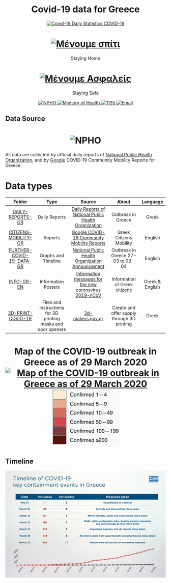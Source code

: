 <h1 align="center">Covid-19 data for Greece
</h1>
<div align="center">
  <a href="https://covid19.gov.gr/covid19-live-analytics/">
    <img alt="Covid-19 Daily Statistics COVID-19" src="https://img.shields.io/badge/Daily Statistics-COVID%2019-blue.svg" />
  </a>
</div>
<h1 align="center">
  <a href="https://menoumespiti.gr/" title="Staying Home">
    <img alt="Μένουμε σπίτι" src="https://menoumespiti.gr/wp-content/uploads/2020/03/menoume_spiti-600-600-plain.svg" width="164px" height="189px" />
  </a>
  <br />
</h1>

<p align="center">
  Staying Home
</p>

<h1 align="center">
  <a href="https://menoumespiti.gr/" title="Staying Safe">
    <img alt="Μένουμε Ασφαλείς" src="https://covid19.gov.gr/wp-content/uploads/2020/05/menoume_asfaleis_blue.svg"
 width="164px" height="189px" />
  </a>
  <br />
</h1>
<p align="center">
  Staying Safe
</p>

<div align="center">
  <a href="https://eody.gov.gr/en/">
    <img alt="NPHO" src="https://img.shields.io/badge/NPHO-blue.svg" />
  </a>
  <a href="https://www.moh.gov.gr/">
    <img alt="Ministry of Health" src="https://img.shields.io/badge/Ministry of Health-orange.svg" />
  </a>
  <a href="https://tel:1135">
    <img alt="1135" src="https://img.shields.io/badge/1135-green.svg" />
  </a>  
  <a href="mailto:info@eody.gov.gr">
    <img alt="Email" src="https://img.shields.io/badge/info@eody.gov.gr-red.svg" />
  </a>
</div>


## Data Source
<h1 align="center" href="https://eody.gov.gr/en/" title="National Public Health Organization">
    <img alt="NPHO" src="https://eody.gov.gr/wp-content/themes/egritosTpl/images/eody-en.png" width="164px" height="189px" />
</h1>

All data are collected by official daily reports of [National Public Health Organization](https://eody.gov.gr/en/), and by [Google](https://www.google.com/covid19/mobility/) COVID-19 Community Mobility Reports for Greece.


# Data types

Folder | Type | Source | About | Language
:------:|:--------:|:--------:|:--------:|:--------:|
[DAILY-REPORTS-GR](https://eody.gov.gr/en/) | Daily Reports | [Daily Reports of National Public Health Organization](https://eody.gov.gr/epidimiologika-statistika-dedomena/imerisies-ektheseis-covid-19/) | Outbreak in Greece | Greek
[CITIZENS-MOBILITY-GR](https://eody.gov.gr/) | Reports | [Google COVID-19 Community Mobility Reports](https://www.google.com/covid19/mobility/) | Greek Citizens Mobility | English
[FURTHER-COVID-19-DATA-GR](https://github.com/estamos/COVID-19-GR-DATA/tree/master/FURTHER-COVID-19-DATA-GR) | Graphs and Timeline | [National Public Health Organization Announcement](https://eody.gov.gr/en/further-covid-19-data-from-greece/) | Outbreak in Greece 27-03 to 03-04 | English
[INFO-GR-EN](https://github.com/estamos/COVID-19-GR-DATA/tree/master/INFO-GR-EN) | Information Posters | [Information messages for the new coronsvirus 2019-nCoV](https://eody.gov.gr/enimerotika-minymata-gia-ton-neo-koronaio-2019-ncov/) | Information of Greek citizens | Greek & English
[3D-PRINT-COVID-19](https://github.com/estamos/COVID-19-GR-DATA/tree/master/3D-PRINT-COVID-19) |  Files and Instructions for 3D printing masks and door openers | [3d-makers.gov.gr](https://3d-makers.gov.gr/) | Create and offer supply through 3D printing | Greek

<h1 align="center">Map of the COVID-19 outbreak in Greece as of 29 March 2020
  <a href="https://en.wikipedia.org/wiki/2020_coronavirus_pandemic_in_Greece" title="Χάρτης της έξαρσης COVID-19 στην Ελλάδα ως και τις 29 Μαρτίου">
    <img alt="Map of the COVID-19 outbreak in Greece as of 29 March 2020" src="https://upload.wikimedia.org/wikipedia/commons/thumb/7/79/COVID-19_Outbreak_Cases_in_Greece_per_regional_unit_%28prefecture%29.svg/2498px-COVID-19_Outbreak_Cases_in_Greece_per_regional_unit_%28prefecture%29.svg.png" />
    <img alt="Map of the COVID-19 outbreak in Greece as of 29 March 2020" src="https://raw.githubusercontent.com/estamos/COVID-19-GR-DATA/master/FURTHER-COVID-19-DATA-GR/COVID-19_Outbreak_Cases_in_Greece_per_regional_unit_EN.png" width="214px" height="178px"/>    
  </a>
  <br />
</h1>

## Timeline
<a href="https://github.com/estamos/COVID-19-GR-DATA/blob/master/FURTHER-COVID-19-DATA-GR/COVID-19-Timeline-Key-Containment-Events-in-Greece.jpg">
    <img alt="Timeline Key Containment Events in Greece" src="https://raw.githubusercontent.com/estamos/COVID-19-GR-DATA/master/FURTHER-COVID-19-DATA-GR/COVID-19-Timeline-Key-Containment-Events-in-Greece.jpg" />
  </a>

